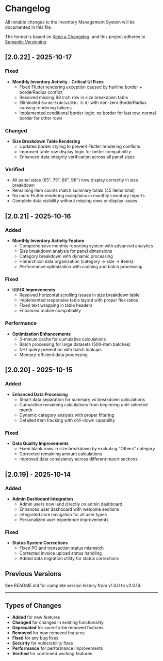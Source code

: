 # Changelog

All notable changes to the Inventory Management System will be documented in this file.

The format is based on [Keep a Changelog](https://keepachangelog.com/en/1.0.0/),
and this project adheres to [Semantic Versioning](https://semver.org/spec/v2.0.0.html).

## [2.0.22] - 2025-10-17

### Fixed
- **Monthly Inventory Activity - Critical UI Fixes**
  - Fixed Flutter rendering exception caused by hairline border + borderRadius conflict
  - Resolved missing 98 Inch row in size breakdown table
  - Eliminated `BorderSide(width: 0.0)` with non-zero BorderRadius causing rendering failures
  - Implemented conditional border logic: no border for last row, normal border for other rows

### Changed
- **Size Breakdown Table Rendering**
  - Updated border styling to prevent Flutter rendering conflicts
  - Improved table row display logic for better compatibility
  - Enhanced data integrity verification across all panel sizes

### Verified
- All panel sizes (65", 75", 86", 98") now display correctly in size breakdown
- Remaining item counts match summary totals (45 items total)
- No more Flutter rendering exceptions in monthly inventory reports
- Complete data visibility without missing rows or display issues

## [2.0.21] - 2025-10-16

### Added
- **Monthly Inventory Activity Feature**
  - Comprehensive monthly reporting system with advanced analytics
  - Size breakdown analysis for panel dimensions
  - Category breakdown with dynamic processing
  - Hierarchical data organization (category → size → items)
  - Performance optimization with caching and batch processing

### Fixed
- **UI/UX Improvements**
  - Resolved horizontal scrolling issues in size breakdown table
  - Implemented responsive table layout with proper flex ratios
  - Fixed text wrapping in table headers
  - Enhanced mobile compatibility

### Performance
- **Optimization Enhancements**
  - 5-minute cache for cumulative calculations
  - Batch processing for large datasets (500-item batches)
  - N+1 query prevention with batch lookups
  - Memory-efficient data processing

## [2.0.20] - 2025-10-15

### Added
- **Enhanced Data Processing**
  - Smart data separation for summary vs breakdown calculations
  - Cumulative remaining calculations from beginning until selected month
  - Dynamic category analysis with proper filtering
  - Detailed item tracking with drill-down capability

### Fixed
- **Data Quality Improvements**
  - Fixed blank rows in size breakdown by excluding "Others" category
  - Corrected remaining amount calculations
  - Improved data consistency across different report sections

## [2.0.19] - 2025-10-14

### Added
- **Admin Dashboard Integration**
  - Admin users now land directly on admin dashboard
  - Enhanced user dashboard with welcome sections
  - Integrated core navigation for all user types
  - Personalized user experience improvements

### Fixed
- **Status System Corrections**
  - Fixed PO and transaction status mismatch
  - Corrected invoice upload status handling
  - Added data migration utility for status corrections

## Previous Versions

See README.md for complete version history from v1.0.0 to v2.0.18.

---

## Types of Changes

- **Added** for new features
- **Changed** for changes in existing functionality
- **Deprecated** for soon-to-be removed features
- **Removed** for now removed features
- **Fixed** for any bug fixes
- **Security** for vulnerability fixes
- **Performance** for performance improvements
- **Verified** for confirmed working features

